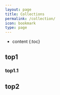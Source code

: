 ```yaml
---
layout: page
title: Collections
permalink: /collection/
icon: bookmark
type: page
---
```


* content
{:toc}

## top1
### top1.1

## top2
